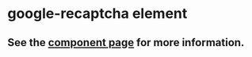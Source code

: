 google-recaptcha element
========================

## See the [component page](http://GoogleWebComponents.github.io/google-recaptcha) for more information.
